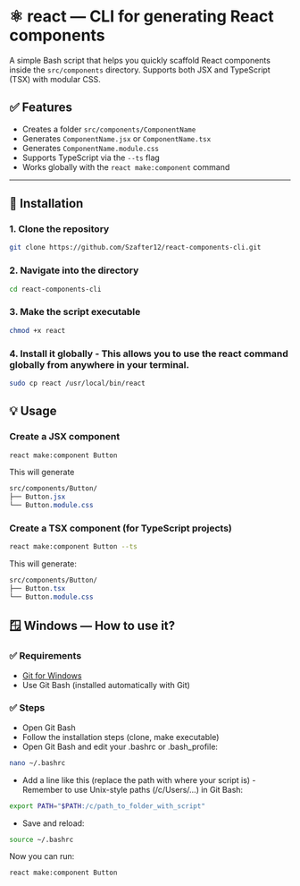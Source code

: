 # ⚛️ react — CLI for generating React components

A simple Bash script that helps you quickly scaffold React components inside the `src/components` directory. Supports both JSX and TypeScript (TSX) with modular CSS.

## ✅ Features

- Creates a folder `src/components/ComponentName`
- Generates `ComponentName.jsx` or `ComponentName.tsx`
- Generates `ComponentName.module.css`
- Supports TypeScript via the `--ts` flag
- Works globally with the `react make:component` command

---

## 🚀 Installation

### 1. Clone the repository

```bash
git clone https://github.com/Szafter12/react-components-cli.git
```

### 2. Navigate into the directory

```bash
cd react-components-cli
```

### 3. Make the script executable

```bash
chmod +x react
```

### 4. Install it globally - This allows you to use the react command globally from anywhere in your terminal.

```bash
sudo cp react /usr/local/bin/react
```

## 💡 Usage

### Create a JSX component

```bash
react make:component Button
```

This will generate

```css
src/components/Button/
├── Button.jsx
└── Button.module.css
```

### Create a TSX component (for TypeScript projects)

```bash
react make:component Button --ts
```

This will generate:

```css
src/components/Button/
├── Button.tsx
└── Button.module.css
```

## 🪟 Windows — How to use it?

### ✅ Requirements
- [Git for Windows](https://git-scm.com/downloads/win)
- Use Git Bash (installed automatically with Git)

### ✅ Steps
- Open Git Bash
- Follow the installation steps (clone, make executable)
- Open Git Bash and edit your .bashrc or .bash_profile:
  
```bash
nano ~/.bashrc
```

- Add a line like this (replace the path with where your script is) - Remember to use Unix-style paths (/c/Users/...) in Git Bash:
  
```bash
export PATH="$PATH:/c/path_to_folder_with_script"
```

- Save and reload:

```bash
source ~/.bashrc
```

Now you can run:

```bash
react make:component Button
```

